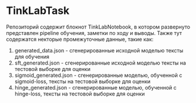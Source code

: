 # TinkLabTask

Репозиторий содержит блокнот TinkLabNotebook, в котором развернуто представлен pipeline обучения, заметки по ходу и выводы.
Также тут содержатся некторые промежуточные данные, такие как:
1) generated_data.json - сгенерированные исходной моделью тексты для обучения
2) sft_generated.json - сгенерированные исходной моделью тексты на тестовой выборке для оценки
3) sigmoid_generated.json - сгенерированные моделью, обученной с sigmoid-loss, тексты на тестовой выборке для оценки
4) hinge_generated.json - сгенерированные моделью, обученной с hinge-loss, тексты на тестовой выборке для оценки

